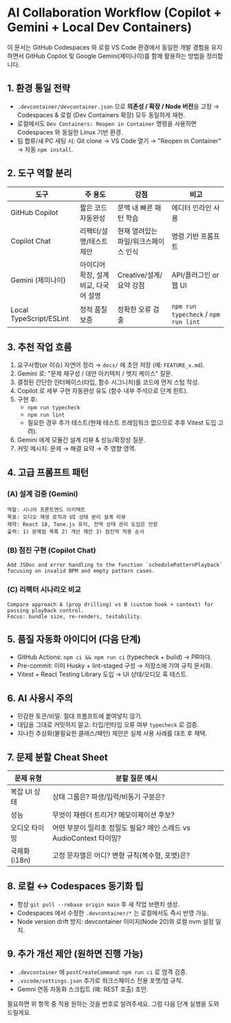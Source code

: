 # AI Collaboration Workflow (Copilot + Gemini + Local Dev Containers)

이 문서는 GitHub Codespaces 와 로컬 VS Code 환경에서 동일한 개발 경험을 유지하면서 GitHub Copilot 및 Google Gemini(제미나이)를 함께 활용하는 방법을 정리합니다.

## 1. 환경 통일 전략
- `.devcontainer/devcontainer.json` 으로 **의존성 / 확장 / Node 버전**을 고정 → Codespaces & 로컬 (Dev Containers 확장) 모두 동일하게 재현.
- 로컬에서도 `Dev Containers: Reopen in Container` 명령을 사용하면 Codespaces 와 동일한 Linux 기반 환경.
- 팀 합류/새 PC 세팅 시: Git clone → VS Code 열기 → "Reopen in Container" → 자동 `npm install`.

## 2. 도구 역할 분리
| 도구 | 주 용도 | 강점 | 비고 |
|------|---------|------|------|
| GitHub Copilot | 짧은 코드 자동완성 | 문맥 내 빠른 패턴 학습 | 에디터 인라인 사용 |
| Copilot Chat | 리팩터/설명/테스트 제안 | 현재 열려있는 파일/워크스페이스 인식 | 명령 기반 프롬프트 |
| Gemini (제미나이) | 아이디어 확장, 설계 비교, 다국어 설명 | Creative/설계/요약 강점 | API/플러그인 or 웹 UI |
| Local TypeScript/ESLint | 정적 품질 보증 | 정확한 오류 검출 | `npm run typecheck` / `npm run lint` |

## 3. 추천 작업 흐름
1. 요구사항(or 이슈) 자연어 정리 → `docs/` 에 초안 저장 (예: `FEATURE_x.md`).
2. Gemini 로: "문제 재구성 / 대안 아키텍처 / 엣지 케이스" 질문.
3. 결정된 간단한 인터페이스(타입, 함수 시그니처)를 코드에 먼저 스텁 작성.
4. Copilot 로 세부 구현 자동완성 유도 (함수 내부 주석으로 단계 힌트).
5. 구현 후:
   - `npm run typecheck`
   - `npm run lint`
   - 필요한 경우 추가 테스트(현재 테스트 프레임워크 없으므로 추후 Vitest 도입 고려).
6. Gemini 에게 모듈간 설계 리뷰 & 성능/확장성 질문.
7. 커밋 메시지: 문제 → 해결 요약 → 주 영향 영역.

## 4. 고급 프롬프트 패턴
### (A) 설계 검증 (Gemini)
```
역할: 시니어 프론트엔드 아키텍트
목표: 오디오 재생 로직과 UI 상태 분리 설계 리뷰
제약: React 18, Tone.js 유지, 전역 상태 관리 도입은 안함
출력: 1) 문제점 목록 2) 개선 제안 3) 점진적 적용 순서
```
### (B) 점진 구현 (Copilot Chat)
```
Add JSDoc and error handling to the function `schedulePatternPlayback` focusing on invalid BPM and empty pattern cases.
```
### (C) 리팩터 시나리오 비교
```
Compare approach A (prop drilling) vs B (custom hook + context) for passing playback control.
Focus: bundle size, re-renders, testability.
```

## 5. 품질 자동화 아이디어 (다음 단계)
- GitHub Actions: `npm ci && npm run ci` (typecheck + build) → PR마다.
- Pre-commit: 이미 Husky + lint-staged 구성 → 저장소에 기여 규칙 문서화.
- Vitest + React Testing Library 도입 → UI 상태/오디오 훅 테스트.

## 6. AI 사용시 주의
- 민감한 토큰/비밀: 절대 프롬프트에 붙여넣지 않기.
- 대답을 그대로 커밋하지 말고: 타입/런타임 오류 여부 `typecheck` 로 검증.
- 지나친 추상화(불필요한 클래스/패턴) 제안은 실제 사용 사례를 대조 후 채택.

## 7. 문제 분할 Cheat Sheet
| 문제 유형 | 분할 질문 예시 |
|-----------|----------------|
| 복잡 UI 상태 | 상태 그룹은? 파생/입력/비동기 구분은? |
| 성능 | 무엇이 재렌더 트리거? 메모이제이션 후보? |
| 오디오 타이밍 | 어떤 부분이 밀리초 정밀도 필요? 메인 스레드 vs AudioContext 타이밍? |
| 국제화(i18n) | 고정 문자열은 어디? 변형 규칙(복수형, 포맷)은? |

## 8. 로컬 ↔ Codespaces 동기화 팁
- 항상 `git pull --rebase origin main` 후 새 작업 브랜치 생성.
- Codespaces 에서 수정한 `.devcontainer/*` 는 로컬에서도 즉시 반영 가능.
- Node version drift 방지: devcontainer 이미지(Node 20)와 로컬 nvm 설정 일치.

## 9. 추가 개선 제안 (원하면 진행 가능)
- `.devcontainer` 에 `postCreateCommand`: `npm run ci` 로 엄격 검증.
- `.vscode/settings.json` 추가로 워크스페이스 전용 포맷/탭 규칙.
- Gemni 연동 자동화 스크립트 (예: REST 호출) 초안.

필요하면 위 항목 중 적용 원하는 것을 번호로 알려주세요. 그럼 다음 단계 실행을 도와드릴게요.
